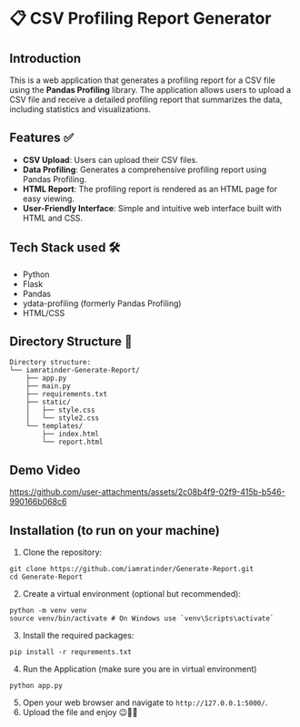 


# 📋 CSV Profiling Report Generator

## Introduction 
This is a web application that generates a profiling report for a CSV file using the **Pandas Profiling** library. The application allows users to upload a CSV file and receive a detailed profiling report that summarizes the data, including statistics and visualizations.

## Features ✅
- **CSV Upload**: Users can upload their CSV files.
- **Data Profiling**: Generates a comprehensive profiling report using Pandas Profiling.
- **HTML Report**: The profiling report is rendered as an HTML page for easy viewing.
- **User-Friendly Interface**: Simple and intuitive web interface built with HTML and CSS.

## Tech Stack used 🛠️

- Python 
- Flask
- Pandas
- ydata-profiling (formerly Pandas Profiling)
- HTML/CSS

## Directory Structure 📁
```
Directory structure:
└── iamratinder-Generate-Report/
    ├── app.py
    ├── main.py
    ├── requirements.txt
    ├── static/
    │   ├── style.css
    │   └── style2.css
    └── templates/
        ├── index.html
        └── report.html
```

## Demo Video

https://github.com/user-attachments/assets/2c08b4f9-02f9-415b-b546-990166b068c6

## Installation (to run on your machine)

1. Clone the repository:
```
git clone https://github.com/iamratinder/Generate-Report.git
cd Generate-Report
```

2. Create a virtual environment (optional but recommended):
```
python -m venv venv
source venv/bin/activate # On Windows use `venv\Scripts\activate`
```

3. Install the required packages:
```
pip install -r requrements.txt
```
4. Run the Application (make sure you are in virtual environment)
```
python app.py

```
5. Open your web browser and navigate to `http://127.0.0.1:5000/`.
6. Upload the file and enjoy 😉✌🏻
